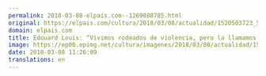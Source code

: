 ```yaml
---
permalink: 2018-03-08-elpais.com--1269880785.html
original: https://elpais.com/cultura/2018/03/08/actualidad/1520503723_591870.html#?ref=rss&format=simple&link=link
domain: elpais.com
title: Édouard Louis: “Vivimos rodeados de violencia, pero la llamamos vida”
image: https://ep00.epimg.net/cultura/imagenes/2018/03/08/actualidad/1520503723_591870_1520505705_rrss_normal.jpg
date: 2018-03-08 11:26:09
translations: en
---
```


